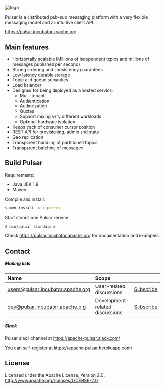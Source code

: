![logo](site/img/pulsar.png)

Pulsar is a distributed pub-sub messaging platform with a very
flexible messaging model and an intuitive client API.

https://pulsar.incubator.apache.org

## Main features
* Horizontally scalable (Millions of independent topics and millions
  of messages published per second)
* Strong ordering and consistency guarantees
* Low latency durable storage
* Topic and queue semantics
* Load balancer
* Designed for being deployed as a hosted service:
  * Multi-tenant
  * Authentication
  * Authorization
  * Quotas
  * Support mixing very different workloads
  * Optional hardware isolation
* Keeps track of consumer cursor position
* REST API for provisioning, admin and stats
* Geo replication
* Transparent handling of partitioned topics
* Transparent batching of messages

## Build Pulsar

Requirements:
 * Java JDK 1.8
 * Maven

Compile and install:

```bash
$ mvn install -DskipTests
```

Start standalone Pulsar service:

```bash
$ bin/pulsar standalone
```

Check https://pulsar.incubator.apache.org for documentation and examples.

## Contact

##### Mailing lists

| Name                                                                          | Scope                           |                                                                 |                                                                     |                                                                              |
|:------------------------------------------------------------------------------|:--------------------------------|:----------------------------------------------------------------|:--------------------------------------------------------------------|:-----------------------------------------------------------------------------|
| [users@pulsar.incubator.apache.org](mailto:users@pulsar.incubator.apache.org) | User-related discussions        | [Subscribe](mailto:users-subscribe@pulsar.incubator.apache.org) | [Unsubscribe](mailto:users-unsubscribe@pulsar.incubator.apache.org) | [Archives](http://mail-archives.apache.org/mod_mbox/incubator-pulsar-users/) |
| [dev@pulsar.incubator.apache.org](mailto:dev@pulsar.incubator.apache.org)     | Development-related discussions | [Subscribe](mailto:dev-subscribe@pulsar.incubator.apache.org)   | [Unsubscribe](mailto:dev-unsubscribe@pulsar.incubator.apache.org)   | [Archives](http://mail-archives.apache.org/mod_mbox/incubator-pulsar-dev/)   |

##### Slack

Pulsar slack channel at https://apache-pulsar.slack.com/

You can self-register at https://apache-pulsar.herokuapp.com/

## License

Licensed under the Apache License, Version 2.0: http://www.apache.org/licenses/LICENSE-2.0
